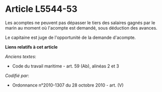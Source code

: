 # Article L5544-53

Les acomptes ne peuvent pas dépasser le tiers des salaires gagnés par le marin au moment où l'acompte est demandé, sous
déduction des avances.

Le capitaine est juge de l'opportunité de la demande d'acompte.

**Liens relatifs à cet article**

_Anciens textes_:

  - Code du travail maritime - art. 59 (Ab), alinéas 2 et 3

_Codifié par_:

  - Ordonnance n°2010-1307 du 28 octobre 2010 - art. (V)
